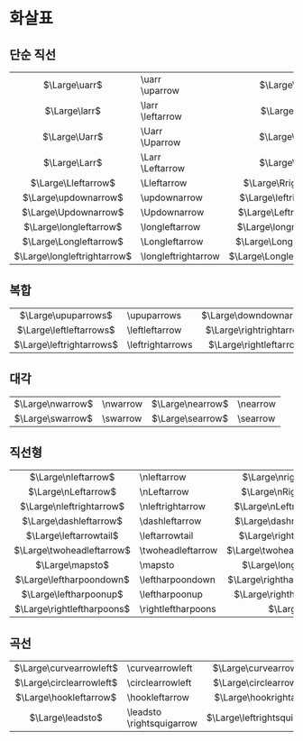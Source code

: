 # 화살표
## 단순 직선
|||||
|:-:|:-|:-:|:-|
$\Large\uarr$               |\uarr<br/>\uparrow     |$\Large\darr$              |\darr<br/>\downarrow
$\Large\larr$               |\larr<br/>\leftarrow   |$\Large\rarr$              |\rarr<br/>\rightarrow
$\Large\Uarr$               |\Uarr<br/>\Uparrow     |$\Large\Darr$              |\Darr<br/>\Downarrow
$\Large\Larr$               |\Larr<br/>\Leftarrow   |$\Large\Rarr$              |\Rarr<br/>\Rightarrow
$\Large\Lleftarrow$         |\Lleftarrow            |$\Large\Rrightarrow$       |\Rrightarrows
$\Large\updownarrow$        |\updownarrow           |$\Large\leftrightarrow$    |\leftrightarrow
$\Large\Updownarrow$        |\Updownarrow           |$\Large\Leftrightarrow$    |\Leftrightarrow
$\Large\longleftarrow$      |\longleftarrow         |$\Large\longrightarrow$    |\longrightarrow
$\Large\Longleftarrow$      |\Longleftarrow         |$\Large\Longrightarrow$    |\Longrightarrow
$\Large\longleftrightarrow$ |\longleftrightarrow    |$\Large\Longleftrightarrow$|\Longleftrightarrow

## 복합
|||||
|:-:|:-|:-:|:-|
$\Large\upuparrows$|\upuparrows|$\Large\downdownarrows$|\downdownarrows
$\Large\leftleftarrows$|\leftleftarrow|$\Large\rightrightarrows$|\rightrightarrows
$\Large\leftrightarrows$|\leftrightarrows|$\Large\rightleftarrows$|\rightleftarrows

## 대각
|||||
|:-:|:-|:-:|:-|
$\Large\nwarrow$|\nwarrow|$\Large\nearrow$|\nearrow
$\Large\swarrow$|\swarrow|$\Large\searrow$|\searrow

## 직선형
|||||
|:-:|:-|:-:|:-|
$\Large\nleftarrow$|\nleftarrow|$\Large\nrightarrow$|\nrightarrow
$\Large\nLeftarrow$|\nLeftarrow|$\Large\nRightarrow$|\nRightarrow
$\Large\nleftrightarrow$|\nleftrightarrow|$\Large\nLeftrightarrow$|\nLeftrightarrow
$\Large\dashleftarrow$|\dashleftarrow|$\Large\dashrightarrow$|\dashrightarrow
$\Large\leftarrowtail$|\leftarrowtail|$\Large\rightarrowtail$|\rightarrowtail
$\Large\twoheadleftarrow$|\twoheadleftarrow|$\Large\twoheadrightarrow$|\twoheadrightarrow
$\Large\mapsto$|\mapsto|$\Large\longmapsto$|\longmapsto
$\Large\leftharpoondown$|\leftharpoondown|$\Large\rightharpoondown$|\rightharpoondown
$\Large\leftharpoonup$|\leftharpoonup|$\Large\rightharpoonup$|\rightharpoonup
$\Large\rightleftharpoons$|\rightleftharpoons|$\Large$|

## 곡선
|||||
|:-:|:-|:-:|:-|
$\Large\curvearrowleft$|\curvearrowleft|$\Large\curvearrowright$|\curvearrowright
$\Large\circlearrowleft$|\circlearrowleft|$\Large\circlearrowright$|\circlearrowright
$\Large\hookleftarrow$|\hookleftarrow|$\Large\hookrightarrow$|\hookrightarrow
$\Large\leadsto$|\leadsto<br/>\rightsquigarrow|$\Large\leftrightsquigarrow$|\leftrightsquigarrow


